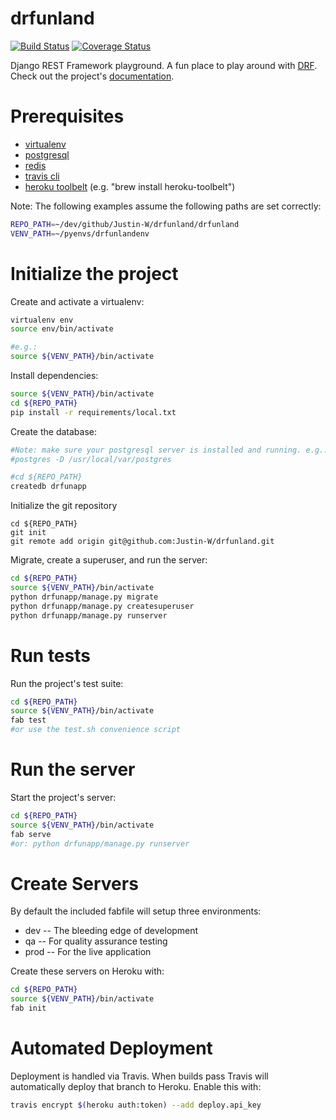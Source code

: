 # drfunland
[![Build Status](https://travis-ci.org/Justin-W/drfunland.svg?branch=master)](https://travis-ci.org/Justin-W/drfunland)
[![Coverage Status](https://coveralls.io/repos/Justin-W/drfunland/badge.svg?branch=master&service=github)](https://coveralls.io/github/Justin-W/drfunland?branch=master)

Django REST Framework playground. A fun place to play around with [DRF](http://www.django-rest-framework.org/). Check out the project's [documentation](http://Justin-W.github.io/drfunland/).

# Prerequisites
- [virtualenv](https://virtualenv.pypa.io/en/latest/)
- [postgresql](http://www.postgresql.org/)
- [redis](http://redis.io/)
- [travis cli](http://blog.travis-ci.com/2013-01-14-new-client/)
- [heroku toolbelt](https://toolbelt.heroku.com/) (e.g. "brew install heroku-toolbelt")

Note: The following examples assume the following paths are set correctly:
```bash
REPO_PATH=~/dev/github/Justin-W/drfunland/drfunland
VENV_PATH=~/pyenvs/drfunlandenv
```

# Initialize the project
Create and activate a virtualenv:

```bash
virtualenv env
source env/bin/activate

#e.g.:
source ${VENV_PATH}/bin/activate
```
Install dependencies:

```bash
source ${VENV_PATH}/bin/activate
cd ${REPO_PATH}
pip install -r requirements/local.txt
```
Create the database:

```bash
#Note: make sure your postgresql server is installed and running. e.g.:
#postgres -D /usr/local/var/postgres

#cd ${REPO_PATH}
createdb drfunapp
```
Initialize the git repository

```
cd ${REPO_PATH}
git init
git remote add origin git@github.com:Justin-W/drfunland.git
```

Migrate, create a superuser, and run the server:
```bash
cd ${REPO_PATH}
source ${VENV_PATH}/bin/activate
python drfunapp/manage.py migrate
python drfunapp/manage.py createsuperuser
python drfunapp/manage.py runserver
```

# Run tests
Run the project's test suite:

```bash
cd ${REPO_PATH}
source ${VENV_PATH}/bin/activate
fab test
#or use the test.sh convenience script
```

# Run the server
Start the project's server:

```bash
cd ${REPO_PATH}
source ${VENV_PATH}/bin/activate
fab serve
#or: python drfunapp/manage.py runserver

```

# Create Servers
By default the included fabfile will setup three environments:

- dev -- The bleeding edge of development
- qa -- For quality assurance testing
- prod -- For the live application

Create these servers on Heroku with:

```bash
cd ${REPO_PATH}
source ${VENV_PATH}/bin/activate
fab init
```

# Automated Deployment
Deployment is handled via Travis. When builds pass Travis will automatically deploy that branch to Heroku. Enable this with:
```bash
travis encrypt $(heroku auth:token) --add deploy.api_key
```
